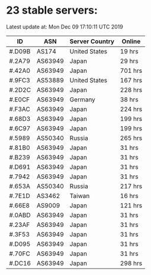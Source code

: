 # 23 stable servers:

Latest update at: Mon Dec 09 17:10:11 UTC 2019

| ID | ASN | Server Country | Online |
| -- | --- | -------------- | ------ |
| #.D09B | AS174 | United States | 19 hrs |
| #.2A79 | AS63949 | Japan | 29 hrs |
| #.42A0 | AS63949 | Japan | 701 hrs |
| #.9FC3 | AS53889 | United States | 167 hrs |
| #.2D2C | AS63949 | Japan | 228 hrs |
| #.E0CF | AS63949 | Germany | 38 hrs |
| #.F3AC | AS63949 | Japan | 224 hrs |
| #.68D3 | AS63949 | Japan | 199 hrs |
| #.6C97 | AS63949 | Japan | 199 hrs |
| #.5989 | AS50340 | Russia | 265 hrs |
| #.81B0 | AS63949 | Japan | 31 hrs |
| #.B239 | AS63949 | Japan | 31 hrs |
| #.D691 | AS63949 | Japan | 31 hrs |
| #.7942 | AS63949 | Japan | 31 hrs |
| #.653A | AS50340 | Russia | 217 hrs |
| #.7E1D | AS3462 | Taiwan | 16 hrs |
| #.66E8 | AS9009 | Japan | 121 hrs |
| #.0ABD | AS63949 | Japan | 31 hrs |
| #.23AF | AS63949 | Japan | 31 hrs |
| #.3F53 | AS63949 | Japan | 31 hrs |
| #.D095 | AS63949 | Japan | 31 hrs |
| #.70FC | AS63949 | Japan | 31 hrs |
| #.DC16 | AS63949 | Japan | 298 hrs |

